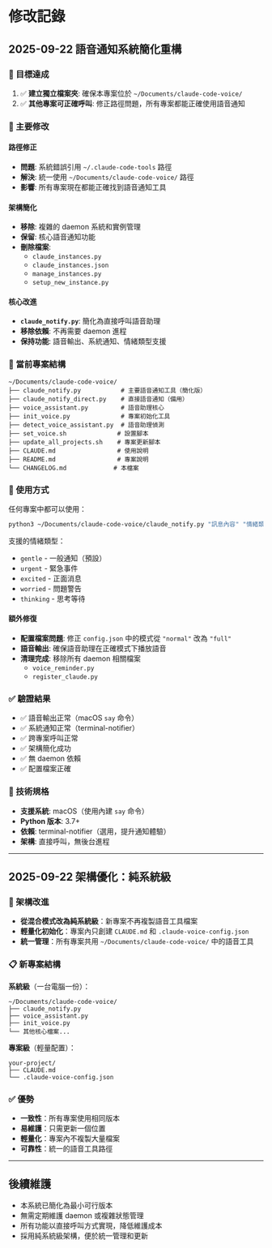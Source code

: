 # 修改記錄

## 2025-09-22 語音通知系統簡化重構

### 🎯 目標達成
1. ✅ **建立獨立檔案夾**: 確保本專案位於 `~/Documents/claude-code-voice/`
2. ✅ **其他專案可正確呼叫**: 修正路徑問題，所有專案都能正確使用語音通知

### 🔧 主要修改

#### 路徑修正
- **問題**: 系統錯誤引用 `~/.claude-code-tools` 路徑
- **解決**: 統一使用 `~/Documents/claude-code-voice/` 路徑
- **影響**: 所有專案現在都能正確找到語音通知工具

#### 架構簡化
- **移除**: 複雜的 daemon 系統和實例管理
- **保留**: 核心語音通知功能
- **刪除檔案**:
  - `claude_instances.py`
  - `claude_instances.json`
  - `manage_instances.py`
  - `setup_new_instance.py`

#### 核心改進
- **`claude_notify.py`**: 簡化為直接呼叫語音助理
- **移除依賴**: 不再需要 daemon 進程
- **保持功能**: 語音輸出、系統通知、情緒類型支援

### 📁 當前專案結構

```
~/Documents/claude-code-voice/
├── claude_notify.py           # 主要語音通知工具（簡化版）
├── claude_notify_direct.py    # 直接語音通知（備用）
├── voice_assistant.py         # 語音助理核心
├── init_voice.py              # 專案初始化工具
├── detect_voice_assistant.py  # 語音助理偵測
├── set_voice.sh              # 設置腳本
├── update_all_projects.sh    # 專案更新腳本
├── CLAUDE.md                 # 使用說明
├── README.md                 # 專案說明
└── CHANGELOG.md             # 本檔案
```

### 🚀 使用方式

任何專案中都可以使用：
```bash
python3 ~/Documents/claude-code-voice/claude_notify.py "訊息內容" "情緒類型"
```

支援的情緒類型：
- `gentle` - 一般通知（預設）
- `urgent` - 緊急事件
- `excited` - 正面消息
- `worried` - 問題警告
- `thinking` - 思考等待

#### 額外修復
- **配置檔案問題**: 修正 `config.json` 中的模式從 `"normal"` 改為 `"full"`
- **語音輸出**: 確保語音助理在正確模式下播放語音
- **清理完成**: 移除所有 daemon 相關檔案
  - `voice_reminder.py`
  - `register_claude.py`

### ✅ 驗證結果

- ✅ 語音輸出正常（macOS `say` 命令）
- ✅ 系統通知正常（terminal-notifier）
- ✅ 跨專案呼叫正常
- ✅ 架構簡化成功
- ✅ 無 daemon 依賴
- ✅ 配置檔案正確

### 📝 技術規格

- **支援系統**: macOS（使用內建 `say` 命令）
- **Python 版本**: 3.7+
- **依賴**: terminal-notifier（選用，提升通知體驗）
- **架構**: 直接呼叫，無後台進程

---

## 2025-09-22 架構優化：純系統級

### 🎯 架構改進
- **從混合模式改為純系統級**：新專案不再複製語音工具檔案
- **輕量化初始化**：專案內只創建 `CLAUDE.md` 和 `.claude-voice-config.json`
- **統一管理**：所有專案共用 `~/Documents/claude-code-voice/` 中的語音工具

### 📋 新專案結構
**系統級**（一台電腦一份）：
```
~/Documents/claude-code-voice/
├── claude_notify.py
├── voice_assistant.py
├── init_voice.py
└── 其他核心檔案...
```

**專案級**（輕量配置）：
```
your-project/
├── CLAUDE.md
└── .claude-voice-config.json
```

### ✅ 優勢
- **一致性**：所有專案使用相同版本
- **易維護**：只需更新一個位置
- **輕量化**：專案內不複製大量檔案
- **可靠性**：統一的語音工具路徑

---

## 後續維護

- 本系統已簡化為最小可行版本
- 無需定期維護 daemon 或複雜狀態管理
- 所有功能以直接呼叫方式實現，降低維護成本
- 採用純系統級架構，便於統一管理和更新